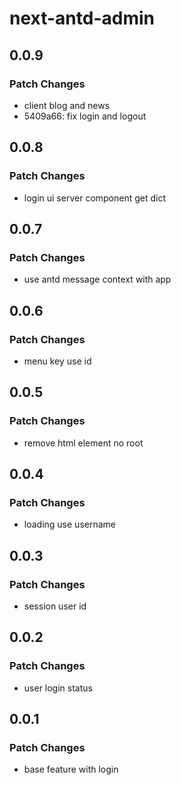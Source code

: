# next-antd-admin

## 0.0.9

### Patch Changes

- client blog and news
- 5409a66: fix login and logout

## 0.0.8

### Patch Changes

- login ui server component get dict

## 0.0.7

### Patch Changes

- use antd message context with app

## 0.0.6

### Patch Changes

- menu key use id

## 0.0.5

### Patch Changes

- remove html element no root

## 0.0.4

### Patch Changes

- loading use username

## 0.0.3

### Patch Changes

- session user id

## 0.0.2

### Patch Changes

- user login status

## 0.0.1

### Patch Changes

- base feature with login
